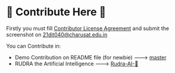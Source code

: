# 🍉 Contribute Here 🍉

Firstly you must fill [Contributor License Agreement](https://github.com/AbhayNath001/Contributing_AbhayNath/blob/main/CONTRIBUTING.md?plain=1#L37-L41) and submit the screenshot on 21dit040@charusat.edu.in

You can Contribute in:

- Demo Contribution on README file (for newbie) ---> [master](https://github.com/AbhayNath001/Contribute-Here/tree/master)
- RUDRA the Artificial Intelligence ---> [Rudra-AI-🍉](https://github.com/AbhayNath001/Contribute-Here/tree/RUDRA-the-AI-🍉)
